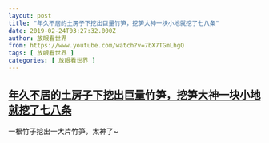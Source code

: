 ```yaml
---
layout: post
title: "年久不居的土房子下挖出巨量竹笋，挖笋大神一块小地就挖了七八条"
date: 2019-02-24T03:27:32.000Z
author: 放眼看世界
from: https://www.youtube.com/watch?v=7bX7TGmLhgQ
tags: [ 放眼看世界 ]
categories: [ 放眼看世界 ]
---
```

<!--1550978852000-->
[年久不居的土房子下挖出巨量竹笋，挖笋大神一块小地就挖了七八条](https://www.youtube.com/watch?v=7bX7TGmLhgQ)
------

<div>
一根竹子挖出一大片竹笋，太神了~
</div>
